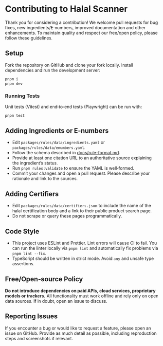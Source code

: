 # Contributing to Halal Scanner

Thank you for considering a contribution!  We welcome pull requests for bug fixes, new ingredients/E‑numbers, improved documentation and other enhancements.  To maintain quality and respect our free/open policy, please follow these guidelines.

## Setup

Fork the repository on GitHub and clone your fork locally.  Install dependencies and run the development server:

```bash
pnpm i
pnpm dev
```

### Running Tests

Unit tests (Vitest) and end‑to‑end tests (Playwright) can be run with:

```bash
pnpm test
```

## Adding Ingredients or E‑numbers

* Edit `packages/rules/data/ingredients.yaml` or `packages/rules/data/enumbers.yaml`.
* Follow the schema described in [docs/rule-format.md](rule-format.md).
* Provide at least one citation URL to an authoritative source explaining the ingredient’s status.
* Run `pnpm rules:validate` to ensure the YAML is well‑formed.
* Commit your changes and open a pull request.  Please describe your rationale and link to the sources.

## Adding Certifiers

* Edit `packages/rules/data/certifiers.json` to include the name of the halal certification body and a link to their public product search page.
* Do not scrape or query these pages programmatically.

## Code Style

* This project uses ESLint and Prettier.  Lint errors will cause CI to fail.  You can run the linter locally via `pnpm lint` and automatically fix problems via `pnpm lint --fix`.
* TypeScript should be written in strict mode.  Avoid `any` and unsafe type assertions.

## Free/Open‑source Policy

**Do not introduce dependencies on paid APIs, cloud services, proprietary models or trackers.**  All functionality must work offline and rely only on open data sources.  If in doubt, open an issue to discuss.

## Reporting Issues

If you encounter a bug or would like to request a feature, please open an issue on GitHub.  Provide as much detail as possible, including reproduction steps and screenshots if relevant.
